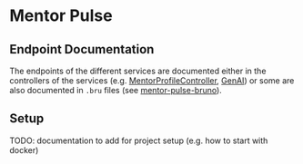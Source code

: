 # Mentor Pulse

## Endpoint Documentation

The endpoints of the different services are documented either in the controllers of the services (e.g. [MentorProfileController](server/mentorshipservice/src/main/java/com/mentorpulse/mentorshipservice/controller/MentorProfileController.java), [GenAI](genai/controllers/api_controller.py)) or some are also documented in `.bru` files (see [mentor-pulse-bruno](/docs/mentor-pulse-bruno/)).

## Setup

TODO: documentation to add for project setup (e.g. how to start with docker)



